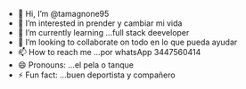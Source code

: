 - 👋 Hi, I’m @tamagnone95 
- 👀 I’m interested in prender y cambiar mi vida
- 🌱 I’m currently learning ...full stack deeveloper
- 💞️ I’m looking to collaborate on todo en lo que pueda ayudar  
- 📫 How to reach me ...por  whatsApp 3447560414   
- 😄 Pronouns: ...el pela o tanque 
- ⚡ Fun fact: ...buen deportista y compañero 

<!---
tamagnone95/tamagnone95 is a ✨ special ✨ repository because its `README.md` (this file) appears on your GitHub profile.
You can click the Preview link to take a look at your changes.
--->
